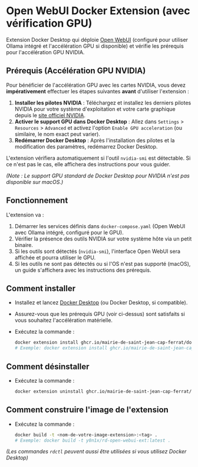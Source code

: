 # Open WebUI Docker Extension (avec vérification GPU)

Extension Docker Desktop qui déploie [Open WebUI](https://docs.openwebui.com/) (configuré pour utiliser Ollama intégré et l'accélération GPU si disponible) et vérifie les prérequis pour l'accélération GPU NVIDIA.

## Prérequis (Accélération GPU NVIDIA)

Pour bénéficier de l'accélération GPU avec les cartes NVIDIA, vous devez **impérativement** effectuer les étapes suivantes **avant** d'utiliser l'extension :

1.  **Installer les pilotes NVIDIA** : Téléchargez et installez les derniers pilotes NVIDIA pour votre système d'exploitation et votre carte graphique depuis le [site officiel NVIDIA](https://www.nvidia.com/Download/index.aspx).
2.  **Activer le support GPU dans Docker Desktop** : Allez dans `Settings` > `Resources` > `Advanced` et activez l'option `Enable GPU acceleration` (ou similaire, le nom exact peut varier).
3.  **Redémarrer Docker Desktop** : Après l'installation des pilotes et la modification des paramètres, redémarrez Docker Desktop.

L'extension vérifiera automatiquement si l'outil `nvidia-smi` est détectable. Si ce n'est pas le cas, elle affichera des instructions pour vous guider.

*(Note : Le support GPU standard de Docker Desktop pour NVIDIA n'est pas disponible sur macOS.)*

## Fonctionnement

L'extension va :

1.  Démarrer les services définis dans `docker-compose.yaml` (Open WebUI avec Ollama intégré, configuré pour le GPU).
2.  Vérifier la présence des outils NVIDIA sur votre système hôte via un petit binaire.
3.  Si les outils sont détectés (`nvidia-smi`), l'interface Open WebUI sera affichée et pourra utiliser le GPU.
4.  Si les outils ne sont pas détectés ou si l'OS n'est pas supporté (macOS), un guide s'affichera avec les instructions des prérequis.

## Comment installer

- Installez et lancez [Docker Desktop](https://www.docker.com/products/docker-desktop/) (ou Docker Desktop, si compatible).
- Assurez-vous que les prérequis GPU (voir ci-dessus) sont satisfaits si vous souhaitez l'accélération matérielle.
- Exécutez la commande :

  ```sh
  docker extension install ghcr.io/mairie-de-saint-jean-cap-ferrat/docker-desktop-rdx-open-webui:<tag>
  # Exemple: docker extension install ghcr.io/mairie-de-saint-jean-cap-ferrat/docker-desktop-rdx-open-webui:latest
  ```

## Comment désinstaller

- Exécutez la commande :

  ```sh
  docker extension uninstall ghcr.io/mairie-de-saint-jean-cap-ferrat/docker-desktop-rdx-open-webui:<tag>
  ```

## Comment construire l'image de l'extension

- Exécutez la commande :

  ```sh
  docker build -t <nom-de-votre-image-extension>:<tag> .
  # Exemple: docker build -t y0n1x/rd-open-webui-ext:latest .
  ```

*(Les commandes `rdctl` peuvent aussi être utilisées si vous utilisez Docker Desktop)*
